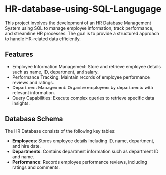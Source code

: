 # HR-database-using-SQL-Langugage


This project involves the development of an HR Database Management System using SQL to manage employee information, track performance, and streamline HR processes. The goal is to provide a structured approach to handle HR-related data efficiently.

## Features
- Employee Information Management: Store and retrieve employee details such as name, ID, department, and salary.
- Performance Tracking: Maintain records of employee performance reviews and ratings.
- Department Management: Organize employees by departments with relevant information.
- Query Capabilities: Execute complex queries to retrieve specific data insights.

 
## Database Schema
  The HR Database consists of the following key tables:
- **Employees**: Stores employee details including ID, name, department, and hire date.
- **Departments**: Contains department information such as department ID and name.
- **Performance**: Records employee performance reviews, including ratings and comments.
